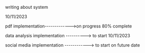 writing about system

10/11/2023

pdf implementation------------->on progress 80% complete

data analysis implementation ----------> to start 10/11/2023

social media implementation ------------> to start on future date


